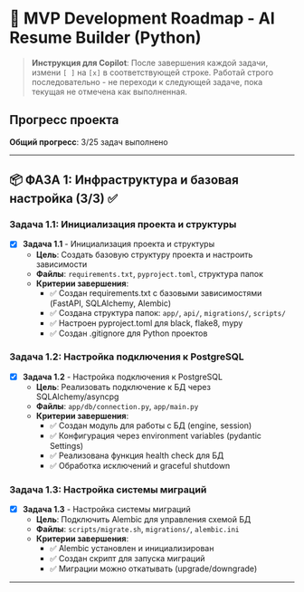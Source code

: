 # 🚀 MVP Development Roadmap - AI Resume Builder (Python)

> **Инструкция для Copilot**: После завершения каждой задачи, измени `[ ]` на `[x]` в соответствующей строке. Работай строго последовательно - не переходи к следующей задаче, пока текущая не отмечена как выполненная.

## Прогресс проекта

**Общий прогресс**: 3/25 задач выполнено

---

## 📦 ФАЗА 1: Инфраструктура и базовая настройка (3/3) ✅

### Задача 1.1: Инициализация проекта и структуры

-   [x] **Задача 1.1** - Инициализация проекта и структуры
    -   **Цель**: Создать базовую структуру проекта и настроить зависимости
    -   **Файлы**: `requirements.txt`, `pyproject.toml`, структура папок
    -   **Критерии завершения**:
        -   ✅ Создан requirements.txt с базовыми зависимостями (FastAPI, SQLAlchemy, Alembic)
        -   ✅ Создана структура папок: `app/`, `api/`, `migrations/`, `scripts/`
        -   ✅ Настроен pyproject.toml для black, flake8, mypy
        -   ✅ Создан .gitignore для Python проектов

### Задача 1.2: Настройка подключения к PostgreSQL

-   [x] **Задача 1.2** - Настройка подключения к PostgreSQL
    -   **Цель**: Реализовать подключение к БД через SQLAlchemy/asyncpg
    -   **Файлы**: `app/db/connection.py`, `app/main.py`
    -   **Критерии завершения**:
        -   ✅ Создан модуль для работы с БД (engine, session)
        -   ✅ Конфигурация через environment variables (pydantic Settings)
        -   ✅ Реализована функция health check для БД
        -   ✅ Обработка исключений и graceful shutdown

### Задача 1.3: Настройка системы миграций

-   [x] **Задача 1.3** - Настройка системы миграций
    -   **Цель**: Подключить Alembic для управления схемой БД
    -   **Файлы**: `scripts/migrate.sh`, `migrations/`, `alembic.ini`
    -   **Критерии завершения**:
        -   ✅ Alembic установлен и инициализирован
        -   ✅ Создан скрипт для запуска миграций
        -   ✅ Миграции можно откатывать (upgrade/downgrade)

---
